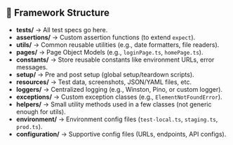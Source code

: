 ## 📂 Framework Structure

- **tests/** → All test specs go here.  
- **assertions/** → Custom assertion functions (to extend `expect`).  
- **utils/** → Common reusable utilities (e.g., date formatters, file readers).  
- **pages/** → Page Object Models (e.g., `loginPage.ts`, `homePage.ts`).  
- **constants/** → Store reusable constants like environment URLs, error messages.  
- **setup/** → Pre and post setup (global setup/teardown scripts).  
- **resources/** → Test data, screenshots, JSON/YAML files, etc.  
- **loggers/** → Centralized logging (e.g., Winston, Pino, or custom logger).  
- **exceptions/** → Custom exception classes (e.g., `ElementNotFoundError`).  
- **helpers/** → Small utility methods used in a few classes (not generic enough for utils).  
- **environment/** → Environment config files (`test-local.ts`, `staging.ts`, `prod.ts`).  
- **configuration/** → Supportive config files (URLs, endpoints, API configs).  
